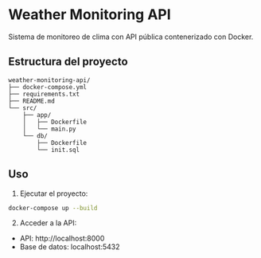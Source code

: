 # Weather Monitoring API

Sistema de monitoreo de clima con API pública contenerizado con Docker.

## Estructura del proyecto

```
weather-monitoring-api/
├── docker-compose.yml
├── requirements.txt
├── README.md
└── src/
    ├── app/
    │   ├── Dockerfile
    │   └── main.py
    └── db/
        ├── Dockerfile
        └── init.sql
```

## Uso

1. Ejecutar el proyecto:
```bash
docker-compose up --build
```

2. Acceder a la API:
- API: http://localhost:8000
- Base de datos: localhost:5432